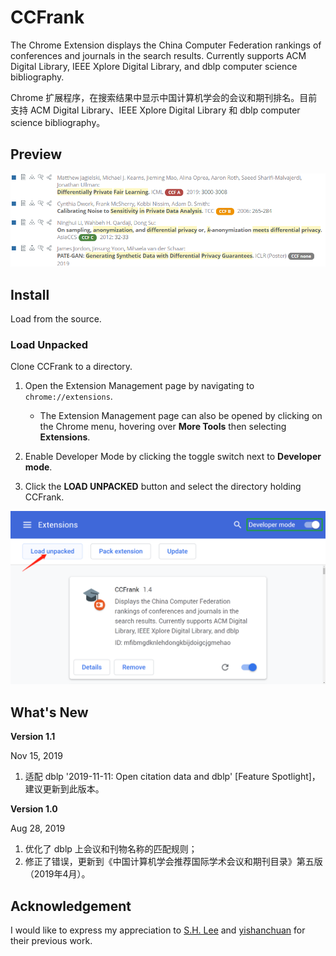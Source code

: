 # CCFrank

The Chrome Extension displays the China Computer Federation rankings of conferences and journals in the search results. Currently supports ACM Digital Library, IEEE Xplore Digital Library, and dblp computer science bibliography.

Chrome 扩展程序，在搜索结果中显示中国计算机学会的会议和期刊排名。目前支持 ACM Digital Library、IEEE Xplore Digital Library 和 dblp computer science bibliography。

## Preview

![CCFrank on dblp](./img/dblp.png)


## Install

Load from the source.

### Load Unpacked

Clone CCFrank to a directory.

1. Open the Extension Management page by navigating to `chrome://extensions`.
    
    - The Extension Management page can also be opened by clicking on the Chrome menu, hovering over **More Tools** then selecting **Extensions**.

2. Enable Developer Mode by clicking the toggle switch next to **Developer mode**.

3. Click the **LOAD UNPACKED** button and select the directory holding CCFrank.

![Load Extension](./img/load_unpacked.png)

## What's New

**Version 1.1**

Nov 15, 2019

1. 适配 dblp '2019-11-11: Open citation data and dblp' [Feature Spotlight]，建议更新到此版本。

**Version 1.0**

Aug 28, 2019

1. 优化了 dblp 上会议和刊物名称的匹配规则；
2. 修正了错误，更新到《中国计算机学会推荐国际学术会议和期刊目录》第五版（2019年4月）。

## Acknowledgement

I would like to express my appreciation to [S.H. Lee](https://github.com/hnshhslsh) and [yishanchuan](https://github.com/yishanchuan) for their previous work.